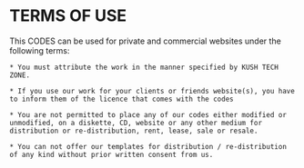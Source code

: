 # TERMS OF USE
This CODES can be used for private and commercial websites under the following terms:

    * You must attribute the work in the manner specified by KUSH TECH ZONE.

    * If you use our work for your clients or friends website(s), you have to inform them of the licence that comes with the codes

    * You are not permitted to place any of our codes either modified or unmodified, on a diskette, CD, website or any other medium for distribution or re-distribution, rent, lease, sale or resale.

    * You can not offer our templates for distribution / re-distribution of any kind without prior written consent from us.
